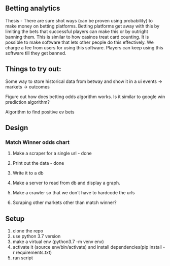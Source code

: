 ## Betting analytics

Thesis - There are sure shot ways (can be proven using probability) to make money on betting platforms. Betting platforms get away with this by limiting the bets that successful players can make this or by outright banning them. This is similar to how casinos treat card counting. 
It is possible to make software that lets other people do this effectively. We charge a fee from users for using this software. Players can keep using this software till they get banned.


## Things to try out:
Some way to store historical data from betway and show it in a ui
events -> markets -> outcomes

Figure out how does betting odds algorithm works. Is it similar to google win prediction algorithm?

Algorithm to find positive ev bets


## Design

### Match Winner odds chart
1. Make a scraper for a single url - done
2. Print out the data - done
3. Write it to a db
4. Make a server to read from db and display a graph.

5. Make a crawler so that we don't have to hardcode the urls
6. Scraping other markets other than match winner?

## Setup
1. clone the repo
2. use python 3.7 version
3. make a virtual env (python3.7 -m venv env)
4. activate it (source env/bin/activate) and install dependencies(pip install -r requirements.txt)
5. run script
